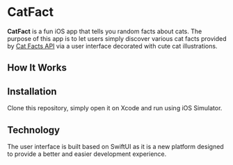# CatFact
**CatFact** is a fun iOS app that tells you random facts about cats. 
The purpose of this app is to let users simply discover various cat facts provided by [Cat Facts API](https://catfact.ninja/) 
via a user interface decorated with cute cat illustrations.


## How It Works


## Installation
Clone this repository, simply open it on Xcode and run using iOS Simulator.


## Technology
The user interface is built based on SwiftUI as it is a new platform designed to provide a better and easier development experience.
